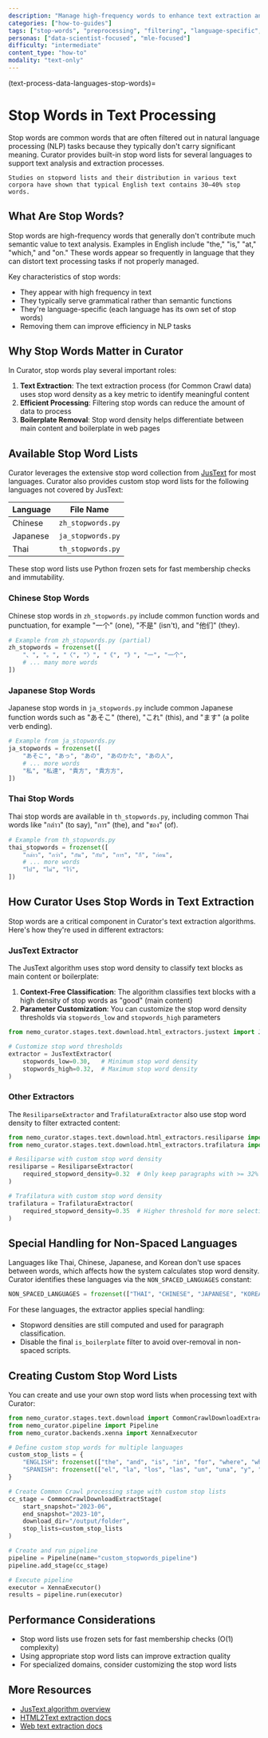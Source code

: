 ```yaml
---
description: "Manage high-frequency words to enhance text extraction and content detection with language-specific stop word lists"
categories: ["how-to-guides"]
tags: ["stop-words", "preprocessing", "filtering", "language-specific", "text-extraction", "content-detection"]
personas: ["data-scientist-focused", "mle-focused"]
difficulty: "intermediate"
content_type: "how-to"
modality: "text-only"
---
```


(text-process-data-languages-stop-words)=

# Stop Words in Text Processing

Stop words are common words that are often filtered out in natural language processing (NLP) tasks because they typically don't carry significant meaning. Curator provides built-in stop word lists for several languages to support text analysis and extraction processes.

```{note}
Studies on stopword lists and their distribution in various text corpora have shown that typical English text contains 30–40% stop words.
```

## What Are Stop Words?

Stop words are high-frequency words that generally don't contribute much semantic value to text analysis. Examples in English include "the," "is," "at," "which," and "on." These words appear so frequently in language that they can distort text processing tasks if not properly managed.

Key characteristics of stop words:

- They appear with high frequency in text
- They typically serve grammatical rather than semantic functions
- They're language-specific (each language has its own set of stop words)
- Removing them can improve efficiency in NLP tasks

## Why Stop Words Matter in Curator

In Curator, stop words play several important roles:

1. **Text Extraction**: The text extraction process (for Common Crawl data) uses stop word density as a key metric to identify meaningful content
2. **Efficient Processing**: Filtering stop words can reduce the amount of data to process
3. **Boilerplate Removal**: Stop word density helps differentiate between main content and boilerplate in web pages

## Available Stop Word Lists

Curator leverages the extensive stop word collection from [JusText](https://github.com/miso-belica/jusText/tree/main/justext/stoplists) for most languages. Curator also provides custom stop word lists for the following languages not covered by JusText:

| Language | File Name |
|----------|-----------|
| Chinese | `zh_stopwords.py` |
| Japanese | `ja_stopwords.py` |
| Thai | `th_stopwords.py` |

These stop word lists use Python frozen sets for fast membership checks and immutability.

### Chinese Stop Words

Chinese stop words in `zh_stopwords.py` include common function words and punctuation, for example "一个" (one), "不是" (isn't), and "他们" (they).

```python
# Example from zh_stopwords.py (partial)
zh_stopwords = frozenset([
    "、", "。", "〈", "〉", "《", "》", "一", "一个",
    # ... many more words
])
```

### Japanese Stop Words

Japanese stop words in `ja_stopwords.py` include common Japanese function words such as "あそこ" (there), "これ" (this), and "ます" (a polite verb ending).

```python
# Example from ja_stopwords.py
ja_stopwords = frozenset([
    "あそこ", "あっ", "あの", "あのかた", "あの人",
    # ... more words
    "私", "私達", "貴方", "貴方方",
])
```

### Thai Stop Words

Thai stop words are available in `th_stopwords.py`, including common Thai words like "กล่าว" (to say), "การ" (the), and "ของ" (of).

```python
# Example from th_stopwords.py
thai_stopwords = frozenset([
    "กล่าว", "กว่า", "กัน", "กับ", "การ", "ก็", "ก่อน",
    # ... more words
    "ไป", "ไม่", "ไว้",
])
```

## How Curator Uses Stop Words in Text Extraction

Stop words are a critical component in Curator's text extraction algorithms. Here's how they're used in different extractors:

### JusText Extractor

The JusText algorithm uses stop word density to classify text blocks as main content or boilerplate:

1. **Context-Free Classification**: The algorithm classifies text blocks with a high density of stop words as "good" (main content)
2. **Parameter Customization**: You can customize the stop word density thresholds via `stopwords_low` and `stopwords_high` parameters

```python
from nemo_curator.stages.text.download.html_extractors.justext import JusTextExtractor

# Customize stop word thresholds
extractor = JusTextExtractor(
    stopwords_low=0.30,   # Minimum stop word density
    stopwords_high=0.32,  # Maximum stop word density
)
```

### Other Extractors

The `ResiliparseExtractor` and `TrafilaturaExtractor` also use stop word density to filter extracted content:

```python
from nemo_curator.stages.text.download.html_extractors.resiliparse import ResiliparseExtractor
from nemo_curator.stages.text.download.html_extractors.trafilatura import TrafilaturaExtractor

# Resiliparse with custom stop word density
resiliparse = ResiliparseExtractor(
    required_stopword_density=0.32  # Only keep paragraphs with >= 32% stop words
)

# Trafilatura with custom stop word density
trafilatura = TrafilaturaExtractor(
    required_stopword_density=0.35  # Higher threshold for more selective extraction
)
```

## Special Handling for Non-Spaced Languages

Languages like Thai, Chinese, Japanese, and Korean don't use spaces between words, which affects how the system calculates stop word density. Curator identifies these languages via the `NON_SPACED_LANGUAGES` constant:

```python
NON_SPACED_LANGUAGES = frozenset(["THAI", "CHINESE", "JAPANESE", "KOREAN"])
```

For these languages, the extractor applies special handling:

- Stopword densities are still computed and used for paragraph classification.
- Disable the final `is_boilerplate` filter to avoid over-removal in non-spaced scripts.

## Creating Custom Stop Word Lists

You can create and use your own stop word lists when processing text with Curator:

```python
from nemo_curator.stages.text.download import CommonCrawlDownloadExtractStage
from nemo_curator.pipeline import Pipeline
from nemo_curator.backends.xenna import XennaExecutor

# Define custom stop words for multiple languages
custom_stop_lists = {
    "ENGLISH": frozenset(["the", "and", "is", "in", "for", "where", "when", "to", "at"]),
    "SPANISH": frozenset(["el", "la", "los", "las", "un", "una", "y", "o", "de", "en", "que"]),
}

# Create Common Crawl processing stage with custom stop lists
cc_stage = CommonCrawlDownloadExtractStage(
    start_snapshot="2023-06",
    end_snapshot="2023-10", 
    download_dir="/output/folder",
    stop_lists=custom_stop_lists
)

# Create and run pipeline
pipeline = Pipeline(name="custom_stopwords_pipeline")
pipeline.add_stage(cc_stage)

# Execute pipeline
executor = XennaExecutor()
results = pipeline.run(executor)
```

## Performance Considerations

- Stop word lists use frozen sets for fast membership checks (O(1) complexity)
- Using appropriate stop word lists can improve extraction quality
- For specialized domains, consider customizing the stop word lists

## More Resources

- [JusText algorithm overview](https://corpus.tools/wiki/Justext/Algorithm)
- [HTML2Text extraction docs](https://resiliparse.chatnoir.eu/en/latest/man/extract/html2text.html)
- [Web text extraction docs](https://trafilatura.readthedocs.io/en/latest/)

